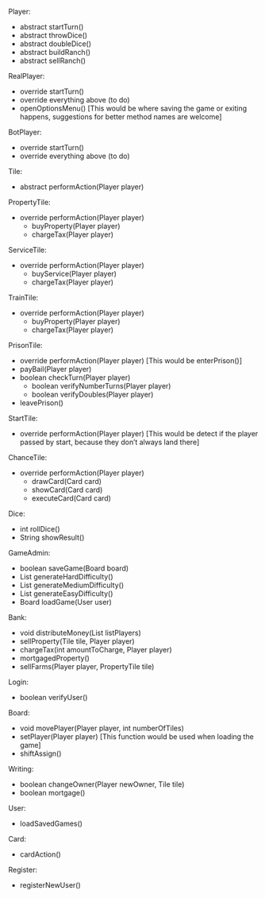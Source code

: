 Player:
+ abstract startTurn()
+ abstract throwDice()
+ abstract doubleDice()
+ abstract buildRanch()
+ abstract sellRanch()

RealPlayer:
+ override startTurn()
+ override everything above (to do)
+ openOptionsMenu() [This would be where saving the game or exiting happens, suggestions for better method names are welcome]

BotPlayer:
+ override startTurn()
+ override everything above (to do)

Tile:
+ abstract performAction(Player player)

PropertyTile:
+ override performAction(Player player)
  + buyProperty(Player player)
  + chargeTax(Player player)

ServiceTile:
+ override performAction(Player player)
  + buyService(Player player)
  + chargeTax(Player player)

TrainTile:
+ override performAction(Player player)
  + buyProperty(Player player)
  + chargeTax(Player player)

PrisonTile:
+ override performAction(Player player) [This would be enterPrison()]
+ payBail(Player player)
+ boolean checkTurn(Player player)
  + boolean verifyNumberTurns(Player player)
  + boolean verifyDoubles(Player player)
+ leavePrison()

StartTile:
+ override performAction(Player player) [This would be detect if the player passed by start, because they don’t always land there]

ChanceTile:
+ override performAction(Player player)
  + drawCard(Card card)
  + showCard(Card card)
  + executeCard(Card card)

Dice:
+ int rollDice()
+ String showResult()

GameAdmin:
+ boolean saveGame(Board board)
+ List<Player> generateHardDifficulty()
+ List<Player> generateMediumDifficulty()
+ List<Player> generateEasyDifficulty()
+ Board loadGame(User user)

Bank:
+ void distributeMoney(List<Player> listPlayers)
+ sellProperty(Tile tile, Player player)
+ chargeTax(int amountToCharge, Player player)
+ mortgagedProperty()
+ sellFarms(Player player, PropertyTile tile)

Login:
+ boolean verifyUser()

Board:
+ void movePlayer(Player player, int numberOfTiles)
+ setPlayer(Player player) [This function would be used when loading the game]
+ shiftAssign()

Writing:
+ boolean changeOwner(Player newOwner, Tile tile)
+ boolean mortgage()

User:
+ loadSavedGames()

Card:
+ cardAction()

Register:
+ registerNewUser()
